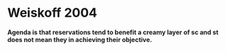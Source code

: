 # Weiskoff 2004
**Agenda is that reservations tend to benefit a creamy layer of sc and st does not mean they in achieving their objective.**
